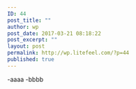 ```yaml
---
ID: 44
post_title: ""
author: wp
post_date: 2017-03-21 08:18:22
post_excerpt: ""
layout: post
permalink: http://wp.litefeel.com/?p=44
published: true
---
```

-aaaa
 -bbbb
